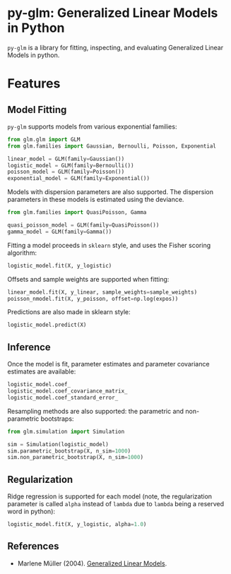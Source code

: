 # py-glm: Generalized Linear Models in Python

`py-glm` is a library for fitting, inspecting, and evaluating Generalized Linear Models in python.

# Features

## Model Fitting

`py-glm` supports models from various exponential families:

```python
from glm.glm import GLM
from glm.families import Gaussian, Bernoulli, Poisson, Exponential

linear_model = GLM(family=Gaussian())
logistic_model = GLM(family=Bernoulli())
poisson_model = GLM(family=Poisson())
exponential_model = GLM(family=Exponential())
```

Models with dispersion parameters are also supported.  The dispersion parameters
in these models is estimated using the deviance.

```python
from glm.families import QuasiPoisson, Gamma

quasi_poisson_model = GLM(family=QuasiPoisson())
gamma_model = GLM(family=Gamma())
```

Fitting a model proceeds in `sklearn` style, and uses the Fisher scoring algorithm:

```python
logistic_model.fit(X, y_logistic)
```

Offsets and sample weights are supported when fitting:

```python
linear_model.fit(X, y_linear, sample_weights=sample_weights)
poisson_nmodel.fit(X, y_poisson, offset=np.log(expos))
```

Predictions are also made in sklearn style:

```python
logistic_model.predict(X)
```


## Inference

Once the model is fit, parameter estimates and parameter covariance estimates are available:

```python
logistic_model.coef_
logistic_model.coef_covariance_matrix_
logistic_model.coef_standard_error_
```

Resampling methods are also supported: the parametric and non-parametric bootstraps:

```python
from glm.simulation import Simulation

sim = Simulation(logistic_model)
sim.parametric_bootstrap(X, n_sim=1000)
sim.non_parametric_bootstrap(X, n_sim=1000)
```

## Regularization

Ridge regression is supported for each model (note, the regularization parameter is called `alpha` instead of `lambda` due to `lambda` being a reserved word in python):

```python
logistic_model.fit(X, y_logistic, alpha=1.0)
```

## References

* Marlene Müller (2004). [Generalized Linear Models](http://www.marlenemueller.de/publications/HandbookCS.pdf).

